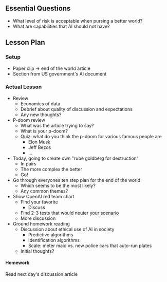 ## Essential Questions

- What level of risk is acceptable when pursing a better world?
- What are capabilities that AI should not have?

## Lesson Plan

### Setup

- Paper clip -> end of the world article
- Section from US government's AI document

### Actual Lesson

- Review
    - Economics of data
    - Debrief about quality of discussion and expectations
    - Any new thoughts?
- P-doom review
    - What was the article trying to say?
    - What is your p-doom?
    - Quiz: what do you think the p-doom for various famous people are
        - Elon Musk
        - Jeff Bezos
        - ...
- Today, going to create own "rube goldberg for destruction"
    - In pairs
    - The more complex the better
    - Go!
- Go through everyones ten step plan for the end of the world
    - Which seems to be the most likely?
    - Any common themes?
- Show OpenAI red team chart
    - Find your favorite
        - Discuss
    - Find 2-3 tests that would neuter your scenario
    - More discussion
- Ground homework reading
    - Discussion about ethical use of AI in society
        - Predictive algorithms
        - Identification algorithms
        - Scale: meter maid vs. new police cars that auto-run plates
    - Initial thoughts?

#### Homework

Read next day's discussion article
